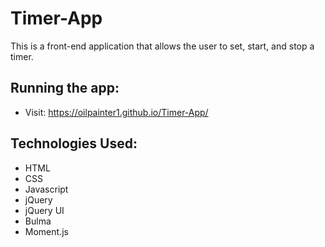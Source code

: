 # Timer-App

This is a front-end application that allows the user to set, start, and stop a timer.

## Running the app:
- Visit: https://oilpainter1.github.io/Timer-App/

## Technologies Used:
- HTML
- CSS
- Javascript
- jQuery
- jQuery UI
- Bulma
- Moment.js
